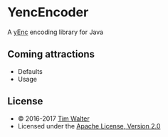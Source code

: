 # YencEncoder

A [yEnc](http://www.yenc.org/) encoding library for Java

## Coming attractions

- Defaults
- Usage

## License

- © 2016-2017 [Tim Walter](https://www.fearnoeval.com/)
- Licensed under the [Apache License, Version 2.0](LICENSE)
